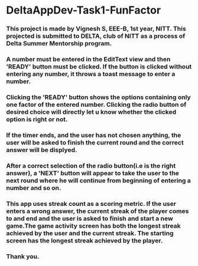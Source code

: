 # DeltaAppDev-Task1-FunFactor
### This project is made by Vignesh S, EEE-B, 1st year, NITT. This projected is submitted to DELTA, club of NITT as a process of Delta Summer Mentorship program. 
### A number must be entered in the EditText view and then 'READY' button must be clicked. If the button is clicked without entering any number, it throws a toast message to enter a number.
### Clicking the 'READY' button shows the options containing only one factor of the entered number. Clicking the radio button of desired choice will directly let u know whether the clicked option is right or not.
### If the timer ends, and the user has not chosen anything, the user will be asked to finish the current round and the correct answer will be displyed.
### After a correct selection of the radio button(i.e is the right answer), a 'NEXT' button will appear to take the user to the next round where he will continue from beginning of entering a number and so on.
### This app uses  streak count as a scoring metric. If the user enters a wrong answer, the current streak of the player comes to and end and the user is asked to finish and start a new game.The game activity screen has both the longest streak achieved by the user and the current streak. The starting screen has the longest streak achieved by the player.
### Thank you.
